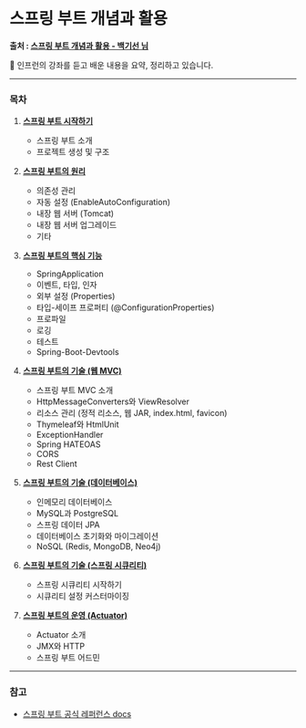 # 스프링 부트 개념과 활용

**출처 : [스프링 부트 개념과 활용 - 백기선 님](https://www.inflearn.com/course/%EC%8A%A4%ED%94%84%EB%A7%81%EB%B6%80%ED%8A%B8//)**

📝 인프런의 강좌를 듣고 배운 내용을 요약, 정리하고 있습니다.



------

### 목차

1. [**스프링 부트 시작하기**](https://github.com/3457soso/study-spring-boot/blob/master/2_spring-boot/01_introduction.md)

   - 스프링 부트 소개
   - 프로젝트 생성 및 구조

     

2. [**스프링 부트의 원리**](https://github.com/3457soso/study-spring-boot/blob/master/2_spring-boot/02_principle.md)

   - 의존성 관리
   - 자동 설정 (EnableAutoConfiguration)
   - 내장 웹 서버 (Tomcat)
   - 내장 웹 서버 업그레이드
   - 기타

     

3. [**스프링 부트의 핵심 기능**](https://github.com/3457soso/study-spring-boot/blob/master/2_spring-boot/03_usage_core.md)

   - SpringApplication
   - 이벤트, 타입, 인자
   - 외부 설정 (Properties)
   - 타입-세이프 프로퍼티 (@ConfigurationProperties)
   - 프로파일
   - 로깅
   - 테스트
   - Spring-Boot-Devtools

     

4. [**스프링 부트의 기술 (웹 MVC)**](https://github.com/3457soso/study-spring-boot/blob/master/2_spring-boot/04_usage_MVC.md)

   - 스프링 부트 MVC 소개
   - HttpMessageConverters와 ViewResolver
   - 리소스 관리 (정적 리소스, 웹 JAR, index.html, favicon)
   - Thymeleaf와 HtmlUnit
   - ExceptionHandler
   - Spring HATEOAS
   - CORS
   - Rest Client

   

5. [**스프링 부트의 기술 (데이터베이스)**](https://github.com/3457soso/study-spring-boot/blob/master/2_spring-boot/05_usage_Data.md)

   - 인메모리 데이터베이스
   - MySQL과 PostgreSQL
   - 스프링 데이터 JPA
   - 데이터베이스 초기화와 마이그레이션
   - NoSQL (Redis, MongoDB, Neo4j)

   

6. [**스프링 부트의 기술 (스프링 시큐리티)**](https://github.com/3457soso/study-spring-boot/blob/master/2_spring-boot/06_usage_Security.md)

   - 스프링 시큐리티 시작하기
   - 시큐리티 설정 커스터마이징

     

7. [**스프링 부트의 운영 (Actuator)**](https://github.com/3457soso/study-spring-boot/blob/master/2_spring-boot/07_Actuator.md)

   - Actuator 소개
   - JMX와 HTTP
   - 스프링 부트 어드민



___

### 참고

- [스프링 부트 공식 레퍼런스 docs](https://docs.spring.io/spring-boot/docs/2.0.3.RELEASE/reference/htmlsingle/)
